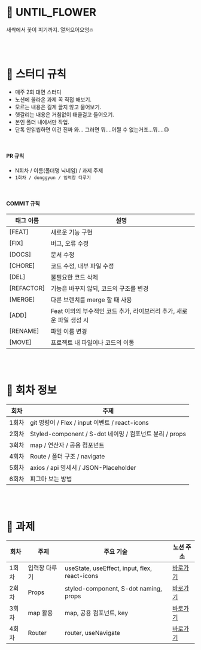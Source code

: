 # 🌱 UNTIL_FLOWER

새싹에서 꽃이 피기까지. 열저으어으엉🔥

<br/><br/>

# 🌿 스터디 규칙

- 매주 2회 대면 스터디
- 노션에 올라온 과제 꼭 직접 해보기.
- 모르는 내용은 길게 끌지 않고 물어보기.
- 헷갈리는 내용은 거침없이 태클걸고 들어오기.
- 본인 폴더 내에서만 작업.
- 단톡 안읽씹하면 이건 진짜 와... 그러면 뭐....어쩔 수 없는거죠...뭐....😢

<br/>

#### PR 규칙

- N회차 / 이름(폴더명 닉네임) / 과제 주제
- `1회차 / donggyun / 입력창 다루기`

<br/>

#### COMMIT 규칙

| 태그 이름  | 설명                                                                 |
| ---------- | -------------------------------------------------------------------- |
| [FEAT]     | 새로운 기능 구현                                                     |
| [FIX]      | 버그, 오류 수정                                                      |
| [DOCS]     | 문서 수정                                                            |
| [CHORE]    | 코드 수정, 내부 파일 수정                                            |
| [DEL]      | 불필요한 코드 삭제                                                   |
| [REFACTOR] | 기능은 바꾸지 않되, 코드의 구조를 변경                               |
| [MERGE]    | 다른 브랜치를 merge 할 때 사용                                       |
| [ADD]      | Feat 이외의 부수적인 코드 추가, 라이브러리 추가, 새로운 파일 생성 시 |
| [RENAME]   | 파일 이름 변경                                                       |
| [MOVE]     | 프로젝트 내 파일이나 코드의 이동                                     |

<br/><br/>

# 🌼 회차 정보

| **회차** | **주제**                                                |
| -------- | ------------------------------------------------------- |
| 1회차    | git 명령어 / Flex / input 이벤트 / react-icons          |
| 2회차    | Styled-component / S-dot 네이밍 / 컴포넌트 분리 / props |
| 3회차    | map / 연산자 / 공용 컴포넌트                       |
| 4회차    | Route / 폴더 구조 / navigate                            |
| 5회차    | axios / api 명세서 / JSON-Placeholder                   |
| 6회차    | 피그마 보는 방법                                        |

<br/><br/>

# 🌳 과제

| **회차** | **주제**      | **주요 기술**                                 | 노션 주소                                                          |
| -------- | ------------- | --------------------------------------------- | ------------------------------------------------------------------ |
| 1회차    | 입력창 다루기 | useState, useEffect, input, flex, react-icons | [바로가기](https://www.notion.so/575980b5f8b44dd4bb620facab97bee3) |
| 2회차    | Props | styled-component, S-dot naming, props | [바로가기](https://www.notion.so/2-Props-c8b50b99ef9c4fde90f574961d561b1c) |
| 3회차    | map 활용 | map, 공용 컴포넌트, key | [바로가기](https://www.notion.so/3-map-5febaec8a7e749c08b7674b1ab3b716d) |
| 4회차    | Router | router, useNavigate | [바로가기](https://www.notion.so/4-Router-01375cf2aea9438c9c541cb261c2a6b5) |

<br/><br/>
